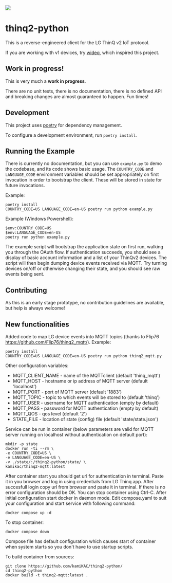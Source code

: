![](https://github.com/kamiKAC/thinq2-python/workflows/build/badge.svg)
# thinq2-python

This is a reverse-engineered client for the LG ThinQ v2 IoT protocol. 

If you are working with v1 devices, try [wideq](https://github.com/sampsyo/wideq),
which inspired this project.

## Work in progress!

This is very much a **work in progress**.

There are no unit tests, there is no documentation, there is no defined API and
breaking changes are almost guaranteed to happen. Fun times!

## Development

This project uses [poetry](https://python-poetry.org/) for dependency management.

To configure a development environment, run `poetry install`.

## Running the Example

There is currently no documentation, but you can use `example.py` to demo the
codebase, and its code shows basic usage. The `COUNTRY_CODE` and `LANGUAGE_CODE`
environment variables should be set appropriately on first invocation in order
to bootstrap the client. These will be stored in state for future invocations.

Example:

    poetry install
    COUNTRY_CODE=US LANGUAGE_CODE=en-US poetry run python example.py

Example (Windows Powershell):

    $env:COUNTRY_CODE=US
    $env:LANGUAGE_CODE=en-US
    poetry run python example.py

The example script will bootstrap the application state on first run, walking
you through the OAuth flow. If authentication succeeds, you should see a
display of basic account information and a list of your ThinQv2 devices. The
script will then begin dumping device events received via MQTT. Try turning
devices on/off or otherwise changing their state, and you should see raw events
being sent.


## Contributing

As this is an early stage prototype, no contribution guidelines are available,
but help is always welcome!

## New functionalities

Added code to map LG device events into MQTT topics (thanks to Flip76 https://github.com/Flip76/thinq2_mqtt/).
Example:

    poetry install
    COUNTRY_CODE=US LANGUAGE_CODE=en-US poetry run python thinq2_mqtt.py
    
Other configuration variables:
<ul>
<li>MQTT_CLIENT_NAME - name of the MQTTclient (default 'thinq_mqtt')
<li>MQTT_HOST - hostname or ip address of MQTT server (default 'localhost')
<li>MQTT_PORT - port of MQTT server (default '1883')
<li>MQTT_TOPIC - topic to which events will be stored to (default 'thinq')
<li>MQTT_USER - username for MQTT authentication (empty by default)
<li>MQTT_PASS - password for MQTT authentication (empty by default)
<li>MQTT_QOS - qos level (default '2')
<li>STATE_FILE - location of state (config) file (default 'state/state.json')
</ul>
    
Service can be run in container (below parameters are valid for MQTT server running on localhost without authentication on default port):

    mkdir -p state
    docker run -ti --rm \
    -e COUNTRY_CODE=US \
    -e LANGUAGE_CODE=en-US \
    -v ./state/:/thinq2-python/state/ \
    kamikac/thinq2-mqtt:latest

After container start you should get url for authentication in terminal. Paste it in you browser and log in using credentials from LG Thinq app. After succesfull login copy url from browser and paste it in terminal. If there is no error configuration should be OK. You can stop container using Ctrl-C.
After initial configuration start docker in daemon mode. Edit compose.yaml to suit your configuration and start service with following command:

    docker compose up -d

To stop container:

    docker compose down

Compose file has default configuration which causes start of container when system starts so you don't have to use startup scripts.


To build container from sources:

    git clone https://github.com/kamiKAC/thinq2-python/
    cd thinq2-python
    docker build -t thinq2-mqtt:latest .
